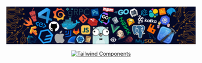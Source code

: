 ![](https://github.com/Giunco171/Giunco171/blob/main/README_header.png)

<div align="center">

[![Tailwind Components][logo-url]][site-url]  

</div>


[logo-url]: https://media0.giphy.com/media/v1.Y2lkPTc5MGI3NjExNnI0MWNtMTZpMHh5OGM0NGplMmxjenJ0NG45dGpibnJicmF3emtoeSZlcD12MV9pbnRlcm5hbF9naWZfYnlfaWQmY3Q9Zw/61VzGiRUQp3pZ8omne/giphy.gif
[site-url]: https://daisyui.com/
